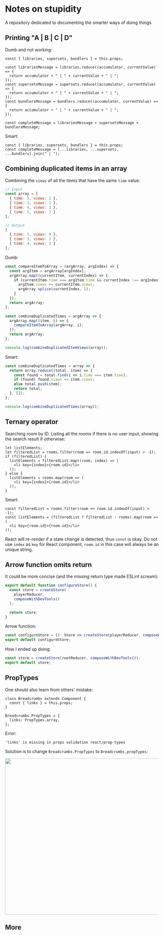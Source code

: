 # Notes on stupidity

A repository dedicated to documenting the smarter ways of doing things.

## Printing "A | B | C | D"

Dumb and not working:

```JSX
const { libraries, supersets, bundlers } = this.props;

const librariesMessage = libraries.reduce((accumulator, currentValue) => {
  return accumulator + " | " + currentValue + " | ";
});
const supersetsMessage = supersets.reduce((accumulator, currentValue) => {
  return accumulator + " | " + currentValue + " | ";
});
const bundlersMessage = bundlers.reduce((accumulator, currentValue) => {
  return accumulator + " | " + currentValue + " | ";
});

const completeMessage = librariesMessage + supersetsMessage + bundlersMessage;
```

Smart:

```JSX
const { libraries, supersets, bundlers } = this.props;
const completeMessage = [...libraries, ...supersets, ...bundlers].join(" | ");
```

## Combining duplicated items in an array

Combining the `views` of all the items that have the same `time` value:

```JavaScript
// Input
const array = [
  { time: 5, views: 2 },
  { time: 3, views: 1 },
  { time: 4, views: 3 },
  { time: 5, views: 7 }
];

// Output
[
  { time: 5, views: 9 },
  { time: 3, views: 1 },
  { time: 4, views: 3 }
];
```

Dumb:

```JavaScript
const compareItemToArray = (argArray, argIndex) => {
  const argItem = argArray[argIndex];
  argArray.map((currentItem, currentIndex) => {
    if (currentItem.time === argItem.time && currentIndex !== argIndex) {
      argItem.views += currentItem.views;
      argArray.splice(currentIndex, 1);
    }
  });
  return argArray;
};

const combineDuplicatedTimes = argArray => {
  argArray.map((item, i) => {
    compareItemToArray(argArray, i);
  });
  return argArray;
};

console.log(combineDuplicatedItemViews(array));
```

Smart:

```JavaScript
const combineDuplicatedTimes = array => {
  return array.reduce((total, item) => {
    const found = total.find(i => i.time === item.time);
    if (found) found.views += item.views;
    else total.push(item);
    return total;
  }, []);
};

console.log(combineDuplicatedTimes(array));
```

## Ternary operator

Searching room by ID. Listing all the rooms if there is no user input, showing the search result if otherwise:

```JSX
let listElements;
let filteredList = rooms.filter(room => room.id.indexOf(input) > -1);
if (filteredList) {
  listElements = filteredList.map((room, index) => (
    <li key={index}>{room.id}</li>
  ));
} else {
  listElements = rooms.map(room => (
    <li key={index}>{room.id}</li>
  ));
}
```

Smart:

```JSX
const filteredList = rooms.filter(room => room.id.indexOf(input) > -1);
const listElements = (filteredList ? filteredList : rooms).map(room => (
  <li key={room.id}>{room.id}</li>
));
```

React will re-render if a state change is detected, thus `const` is okay. Do not use `index` as `key` for React component, `room.id` in this case will always be an unique string.

## Arrow function omits return

It could be more concise (and the missing return type made ESLint scream):

```TypeScript
export default function configureStore() {
  const store = createStore(
    playerReducer,
    composeWithDevTools()
  );

  return store;
}
```

Arrow function:

```TypeScript
const configureStore = (): Store => createStore(playerReducer, composeWithDevTools());
export default configureStore;
```

How I ended up doing:

```TypeScript
const store = createStore(rootReducer, composeWithDevTools());
export default store;
```

## PropTypes

One should also learn from others' mistake:

```JSX
class Breadcrumbs extends Component {
  const { links } = this.props;
}

Breadcrumbs.PropTypes = {
  links: PropTypes.array,
};
```

Error:

```Shell
'links' is missing in props validation react/prop-types
```

Solution is to change `Breadcrumbs.PropTypes` to `Breadcrumbs.propTypes`:

<a href="https://github.com/yannickcr/eslint-plugin-react/issues/1492"><img src="https://github.com/zw627/notes-on-stupidity/blob/master/img/prop-types.jpg" width="512px"></a>

## More
